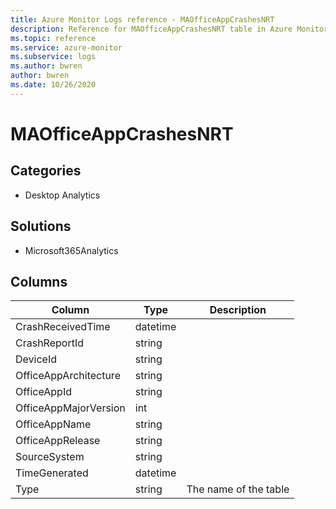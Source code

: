```yaml
---
title: Azure Monitor Logs reference - MAOfficeAppCrashesNRT
description: Reference for MAOfficeAppCrashesNRT table in Azure Monitor Logs.
ms.topic: reference
ms.service: azure-monitor
ms.subservice: logs
ms.author: bwren
author: bwren
ms.date: 10/26/2020
---
```


# MAOfficeAppCrashesNRT

 

## Categories

- Desktop Analytics
## Solutions

- Microsoft365Analytics




## Columns

|Column|Type|Description|
|---|---|---|
|CrashReceivedTime|datetime||
|CrashReportId|string||
|DeviceId|string||
|OfficeAppArchitecture|string||
|OfficeAppId|string||
|OfficeAppMajorVersion|int||
|OfficeAppName|string||
|OfficeAppRelease|string||
|SourceSystem|string||
|TimeGenerated|datetime||
|Type|string|The name of the table|
